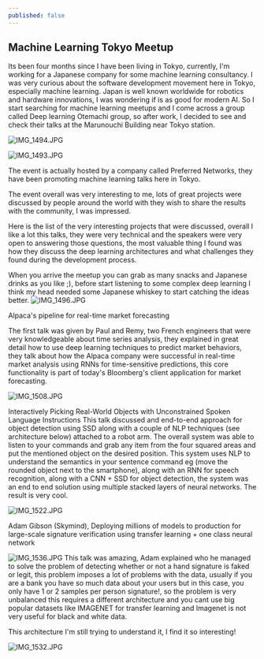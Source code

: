 ```yaml
---
published: false
---
```

## Machine Learning Tokyo Meetup

Its been four months since I have been living in Tokyo, currently, I'm working for a Japanese company for some machine learning consultancy. I was very curious about the software development movement here in Tokyo, especially machine learning. Japan is well known worldwide for robotics and hardware innovations, I was wondering if is as good for modern AI. So I start searching for machine learning meetups and I come across a group called Deep learning Otemachi group, so after work, I decided to see and check their talks at the Marunouchi Building near Tokyo station.


![IMG_1494.JPG]({{site.baseurl}}/_posts/IMG_1494.JPG)

![IMG_1493.JPG]({{site.baseurl}}/_posts/IMG_1493.JPG)


The event is actually hosted by a company called Preferred Networks, they have been promoting machine learning talks here in Tokyo.

The event overall was very interesting to me, lots of great projects were discussed by people around the world with they wish to share the results with the community, I was impressed.

Here is the list of the very interesting projects that were discussed, overall I like a lot this talks, they were very technical and the speakers were very open to answering those questions, the most valuable thing I found was how they discuss the deep learning architectures and what challenges they found during the development process.

When you arrive the meetup you can grab as many snacks and Japanese drinks as you like ;), before start listening to some complex deep learning I think my head needed some Japanese whiskey to start catching the ideas better.
![IMG_1496.JPG]({{site.baseurl}}/_posts/IMG_1496.JPG)


Alpaca's pipeline for real-time market forecasting

The first talk was given by Paul and Remy, two French engineers that were very knowledgeable about time series analysis, they explained in great detail  how to use deep learning techniques to predict market behaviors, they talk about how the Alpaca company were successful in real-time market analysis using RNNs for time-sensitive predictions, this core functionality is part of today's Bloomberg's client application for market forecasting.

![IMG_1508.JPG]({{site.baseurl}}/_posts/IMG_1508.JPG)



Interactively Picking Real-World Objects with Unconstrained Spoken Language Instructions
This talk discussed and end-to-end approach for object detection using SSD along with a couple of NLP techniques (see architecture below) attached to a robot arm. The overall system was able to listen to your commands and grab any item from the four squared areas and put the mentioned object on the desired position. This system uses NLP to understand the semantics in your sentence command eg (move the rounded object next to the smartphone), along with an RNN for speech recognition, along with a CNN + SSD for object detection, the system was an end to end solution using multiple stacked layers of neural networks. The result is very cool.

![IMG_1522.JPG]({{site.baseurl}}/_posts/IMG_1522.JPG)




Adam Gibson (Skymind), Deploying millions of models to production for large-scale signature verification using transfer learning + one class neural network

![IMG_1536.JPG]({{site.baseurl}}/_posts/IMG_1536.JPG)
This talk was amazing, Adam explained who he managed to solve the problem of detecting whether or not a hand signature is faked or legit, this problem imposes a lot of problems with the data, usually if you are a bank you have so much data about your users but in this case, you only have 1 or 2 samples per person signature!, so the problem is very unbalanced this requires a different architecture and you cant use big popular datasets like IMAGENET for transfer learning and Imagenet is not very useful for black and white data.



This architecture I'm still trying to understand it, I find it so interesting!


![IMG_1532.JPG]({{site.baseurl}}/_posts/IMG_1532.JPG)



